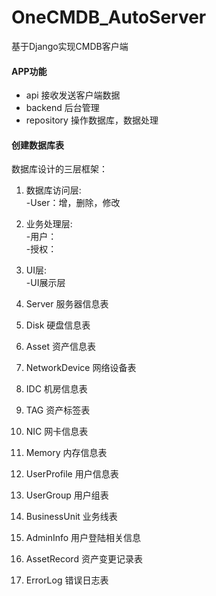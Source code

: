 # OneCMDB_AutoServer
基于Django实现CMDB客户端

#### APP功能
* api 接收发送客户端数据
* backend 后台管理
* repository 操作数据库，数据处理

#### 创建数据库表

数据库设计的三层框架：  
1. 数据库访问层:   
-User：增，删除，修改  

2. 业务处理层:  
	-用户：  
	-授权：   
	 
3. UI层:  
	-UI展示层  


1. Server 		    服务器信息表
2. Disk		        硬盘信息表
3. Asset		    资产信息表
4. NetworkDevice	网络设备表
5. IDC		        机房信息表
6. TAG		        资产标签表
7. NIC		        网卡信息表
8. Memory		    内存信息表
9. UserProfile	    用户信息表
10. UserGroup	    用户组表
11. BusinessUnit	业务线表
12. AdminInfo	    用户登陆相关信息
13. AssetRecord	    资产变更记录表
14. ErrorLog	    错误日志表



